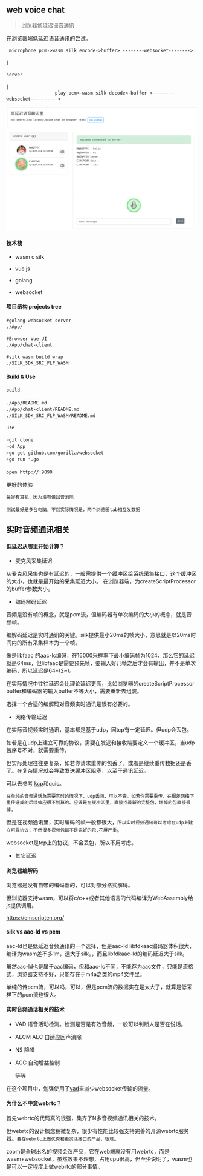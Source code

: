 ## web voice chat 

>浏览器低延迟语音通讯

在浏览器端低延迟语音通讯的尝试。

```
 microphone pcm->wasm silk encode->buffer> --------websocket-------->                      
                                                                                                                                                  |
                                                                                                                                              server
                                                                                                                                                   |
                  play pcm<-wasm silk decode<-buffer <--------websocket--------- <

```
![img](https://github.com/uxctx/web_voice_chat/blob/master/cp.png)

#### 技术栈

* wasm c silk

* vue js

* golang 

* websocket

#### 项目结构 projects tree

```
#golang websocket server
./App/ 

#Browser Vue UI
./App/chat-client 

#silk wasm build wrap
./SILK_SDK_SRC_FLP_WASM

```

#### Build & Use

```bash
build

./App/README.md
./App/chat-client/README.md
./SILK_SDK_SRC_FLP_WASM/README.md

```


```bash
use

>git clone 
>cd App
>go get github.com/gorilla/websocket 
>go run *.go

open http://:9090

```

更好的体验
```
最好有耳机，因为没有做回音消除

测试最好是多台电脑，不然实际情况是，两个浏览器tab相互发数据
```

## 实时音频通讯相关


#### 低延迟从哪里开始计算？

* 麦克风采集延迟

从麦克风采集也是有延迟的，一般需提供一个缓冲区给系统采集接口，这个缓冲区的大小，也就是最开始的采集延迟大小。
在浏览器端，为createScriptProcessor的buffer参数大小。

* 编码解码延迟

音频是没有帧的概念，就是pcm流，但编码器有单次编码的大小的概念，就是音频帧。

编解码延迟是实时通讯的关键。silk提供最小20ms的帧大小，意思就是以20ms时间内的所有采集样本为一个帧。

像是libfaac 的aac-lc编码，在16000采样率下最小编码帧为1024，那么它的延迟就是64ms，但libfaac是需要预先帧，要输入好几帧之后才会有输出，并不是单次编码，所以延迟是64*(2~)。

在实际情况中往往延迟会比理论延迟更高，比如浏览器的createScriptProcessor buffer和编码器的输入buffer不等大小，需要重新去组装。

选择一个合适的编解码对音频实时通讯是很有必要的。

* 网络传输延迟

在实际音视频实时通讯，基本都是基于udp，因tcp有一定延迟。但udp会丢包。

如若是在udp上建立可靠的协议，需要在发送和接收端要定义一个缓冲区，当udp包序号不对，就需要重传。

但实际处理往往更复杂，如若你请求重传的包丢了，或者是继续重传数据还是丢了。在复杂情况就会导致发送缓冲区阻塞，以至于通讯延迟。

可以去参考 [kcp](https://github.com/skywind3000/kcp)和quic。

`在单纯的音频通话急需要实时的情况下，udp丢包，可以不管。如若你需要重传，在很差网络下重传造成的后续效应很不划算的。应该是在缓冲区里，直接找最新的完整包，坏掉的包直接丢掉`。

但是在视频通讯里，实时编码的帧一般都很大，`所以实时视频通讯可以考虑在udp上建立可靠协议，不然很多视频包都不是完好的包,花屏严重`。

websocket是tcp上的协议，不会丢包，所以不用考虑。

* 其它延迟
 


#### 浏览器编解码

浏览器是没有自带的编码器的，可以对部分格式解码。

但浏览器支持wasm，可以将c/c++或者其他语言的代码编译为WebAssembly给js提供调用。

https://emscripten.org/


#### silk vs aac-ld vs pcm

 aac-ld也是低延迟音频通讯的一个选择，但是aac-ld libfdkaac编码器体积很大，编译为wasm差不多1m，远大于silk。，而且libfdkaac-ld的编码延迟大于silk。

 虽然aac-ld也是属于aac编码，但和aac-lc不同，不能存为aac文件，只能是流格式，浏览器支持不好，只能存在于m4a之类的mp4文件里。

 单纯的传pcm流，可以吗，可以，但是pcm流的数据实在是太大了，就算是低采样下的pcm流也很大。

 #### 实时音频通话相关的技术

- VAD  语音活动检测。检测是否是有效音频，一般可以判断人是否在说话。

- AECM AEC 自适应回声消除

- NS 降噪

- AGC 自动增益控制

  等等


在这个项目中，勉强使用了[vad](https://github.com/cpuimage/WebRTC_VAD)来减少websocket传输的流量。



#### 为什么不中意webrtc？

首先webrtc的代码真的很强，集齐了N多音视频通讯相关的技术。

但webrtc的设计概念稍微复杂，很少有性能比较强支持完善的开源webrtc服务器。`要在webrtc上做优秀和更灵活接口的产品，很难`。

zoom是全球出名的视频会议产品，它在web端就没有用webrtc，而是wasm+websocket，虽然效果不理想，占用cpu很高，但至少说明了，wasm也是可以一定程度上做webrtc的部分事情。







